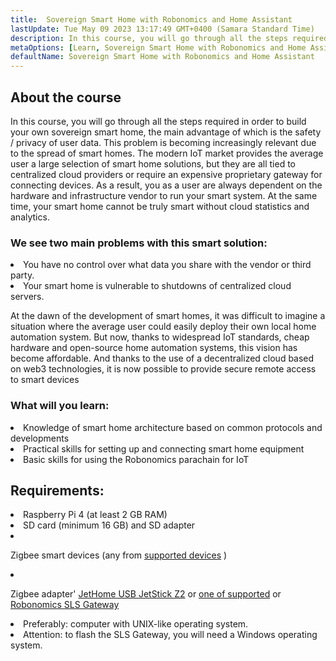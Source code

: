 ```yaml
---
title:  Sovereign Smart Home with Robonomics and Home Assistant
lastUpdate: Tue May 09 2023 13:17:49 GMT+0400 (Samara Standard Time)
description: In this course, you will go through all the steps required in order to build your own sovereign smart home, the main advantage of which is the safety / privacy of user data
metaOptions: [Learn, Sovereign Smart Home with Robonomics and Home Assistant]
defaultName: Sovereign Smart Home with Robonomics and Home Assistant
---
```


## About the course

In this course, you will go through all the steps required in order to build your own sovereign smart home, the main advantage of which is the safety / privacy of user data. This problem is becoming increasingly relevant  due to the spread of smart homes. The modern IoT market provides  the average user a large selection of smart home solutions, but they are all tied to centralized cloud providers or require an expensive proprietary gateway for connecting devices. As a result, you as a user are always dependent on the hardware and infrastructure vendor to run your smart system. At the same time, your smart home cannot be truly smart without cloud statistics and analytics.

### We see two main problems with this smart solution:

<List>
  <li>  You have no control over what data you share with the vendor or third party.
    
  </li>
  <li> Your smart home is vulnerable to shutdowns of centralized cloud servers.
  </li>
</List>

At the dawn of the development of smart homes, it was difficult to imagine a situation where the average user could easily deploy their own local home automation system. But now, thanks to widespread IoT standards, cheap hardware and open-source home automation systems, this vision has become affordable. And thanks to  the use of a decentralized cloud based on web3 technologies, it is now possible to provide secure remote access to smart devices

### What will you learn:

<List type="plus">
  <li>
    Knowledge of smart home architecture based on common protocols and developments
  </li>
  <li>
   Practical skills for setting up and connecting smart home equipment
  </li>
   <li>
    Basic skills for using the Robonomics parachain for IoT
  </li>
</List>


## Requirements:

<List>
<li>
  Raspberry Pi 4 (at least 2 GB RAM)
</li>
<li>
  SD card (minimum 16 GB) and SD adapter
</li>
<li class="flex">

  Zigbee smart devices (any from [supported devices](https://slsys.io/en/action/supported_devices.html) )
</li>
<li class="flex">

  Zigbee adapter' [JetHome USB JetStick Z2](https://jethome.ru/z2/?sl=en) or [one of supported](https://www.zigbee2mqtt.io/guide/adapters/) or [Robonomics SLS Gateway](https://oshwlab.com/ludovich88/robonomics_sls_gateway_v01)
</li>

<li>
  Preferably: computer with UNIX-like operating system.
</li>
<li>
  <span class="accent">Attention</span>: to flash the SLS Gateway, you will need a Windows operating system.
</li>
</List>
